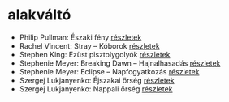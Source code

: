 # alakváltó

- Philip Pullman: Északi fény [részletek](../_details/Philip%20Pullman.md#id_1219)
- Rachel Vincent: Stray – Kóborok [részletek](../_details/Rachel%20Vincent.md#id_428)
- Stephen King: Ezüst pisztolygolyók [részletek](../_details/Stephen%20King.md#id_572)
- Stephenie Meyer: Breaking Dawn – Hajnalhasadás [részletek](../_details/Stephenie%20Meyer.md#id_793)
- Stephenie Meyer: Eclipse – Napfogyatkozás [részletek](../_details/Stephenie%20Meyer.md#id_794)
- Szergej Lukjanyenko: Éjszakai őrség [részletek](../_details/Szergej%20Lukjanyenko.md#id_461)
- Szergej Lukjanyenko: Nappali őrség [részletek](../_details/Szergej%20Lukjanyenko.md#id_459)